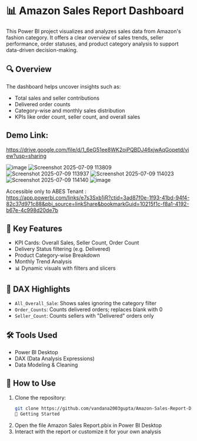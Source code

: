 # 📊 Amazon Sales Report Dashboard

This Power BI project visualizes and analyzes sales data from Amazon's fashion category. 
It offers a clear overview of sales trends, seller performance, order statuses, and product category analysis to support data-driven decision-making.

## 🔍 Overview

The dashboard helps uncover insights such as:
- Total sales and seller contributions
- Delivered order counts
- Category-wise and monthly sales distribution
- KPIs like order count, seller count, and overall sales

## Demo Link:
https://drive.google.com/file/d/1_6eG51ee8WK2oiPQBDJ46xjwAqGopetd/view?usp=sharing

![image](https://github.com/user-attachments/assets/ba1e6583-394a-4c0f-be86-9eaaee6e0ea6)
![Screenshot 2025-07-09 113809](https://github.com/user-attachments/assets/0f7d02f9-60c8-420d-b1da-d9fb7947d5f1)
![Screenshot 2025-07-09 113937](https://github.com/user-attachments/assets/f4d3c341-7811-410d-b8c3-d980a6e86406)
![Screenshot 2025-07-09 114023](https://github.com/user-attachments/assets/d5a62e4b-2124-4fc7-94eb-0f86c67a3754)
![Screenshot 2025-07-09 114140](https://github.com/user-attachments/assets/2fb87ab1-26ca-4ad0-92da-c59b0a9dfdb2)
![image](https://github.com/user-attachments/assets/841019a8-cc94-4c3f-b27c-86df243b825a)

Accessible only to ABES Tenant :
https://app.powerbi.com/links/e7s3Sxb1jR?ctid=3ad87f0e-1f93-41bd-94f4-82c37d971c88&pbi_source=linkShare&bookmarkGuid=10215f1c-f8a1-4192-b67e-4c998d20de7b


## 📸 Key Features

- KPI Cards: Overall Sales, Seller Count, Order Count
- Delivery Status filtering (e.g. Delivered)
- Product Category-wise Breakdown
- Monthly Trend Analysis
- 📊 Dynamic visuals with filters and slicers

## 🧠 DAX Highlights

- `All_Overall_Sale`: Shows sales ignoring the category filter
- `Order_Counts`: Counts delivered orders; replaces blank with 0
- `Seller_Count`: Counts sellers with "Delivered" orders only

## 🛠️ Tools Used

- Power BI Desktop
- DAX (Data Analysis Expressions)
- Data Modeling & Cleaning

## 🚀 How to Use

1. Clone the repository:
   ```bash
   git clone https://github.com/vandana2003gupta/Amazon-Sales-Report-Dashboard.git
   🚀 Getting Started

2. Open the file Amazon Sales Report.pbix in Power BI Desktop
3. Interact with the report or customize it for your own analysis

